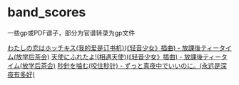 # band_scores
一些gp或PDF谱子，部分为官谱转录为gp文件

[わたしの恋はホッチキス(我的爱是订书机)(《轻音少女》插曲) - 放課後ティータイム(放学后茶会)](わたしの恋はホッチキス%28我的爱是订书机%29%28《轻音少女》插曲%29%20-%20放課後ティータイム%28放学后茶会%29)
[天使にふれたよ!(相遇天使)(《轻音少女》插曲) - 放課後ティータイム(放学后茶会)](天使にふれたよ%21%28相遇天使%29%28《轻音少女》插曲%29%20-%20放課後ティータイム%28放学后茶会%29)
[秒針を噛む(咬住秒针) - ずっと真夜中でいいのに。(永远是深夜有多好)](秒針を噛む%28咬住秒针%29%20-%20ずっと真夜中でいいのに%28永远是深夜有多好%29)
